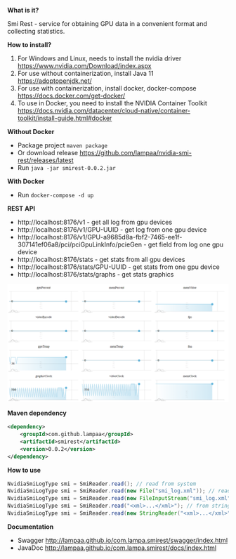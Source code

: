**What is it?**

Smi Rest - service for obtaining GPU data in a convenient format and collecting statistics.

**How to install?**

1. For Windows and Linux, needs to install the nvidia driver https://www.nvidia.com/Download/index.aspx
1. For use without containerization, install Java 11 https://adoptopenjdk.net/
1. For use with containerization, install docker, docker-compose https://docs.docker.com/get-docker/
1. To use in Docker, you need to install the NVIDIA Container Toolkit https://docs.nvidia.com/datacenter/cloud-native/container-toolkit/install-guide.html#docker

**Without Docker**

* Package project `maven package`
* Or download release https://github.com/lampaa/nvidia-smi-rest/releases/latest  
* Run `java -jar smirest-0.0.2.jar`

**With Docker**

* Run `docker-compose -d up`

**REST API**

* http://localhost:8176/v1 - get all log from gpu devices
* http://localhost:8176/v1/GPU-UUID - get log from one gpu device
* http://localhost:8176/v1/GPU-a9685d8a-fbf2-7465-ee1f-307141ef06a8/pci/pciGpuLinkInfo/pcieGen - get field from log one gpu device
* http://localhost:8176/stats - get stats from all gpu devices
* http://localhost:8176/stats/GPU-UUID - get stats from one gpu device
* http://localhost:8176/stats/graphs - get stats graphics

![alt text](graphs.png)

**Maven dependency**
```xml
<dependency>
    <groupId>com.github.lampaa</groupId>
    <artifactId>smirest</artifactId>
    <version>0.0.2</version>
</dependency>
```

**How to use**

```java
NvidiaSmiLogType smi = SmiReader.read(); // read from system
NvidiaSmiLogType smi = SmiReader.read(new File("smi_log.xml")); // read from xml file
NvidiaSmiLogType smi = SmiReader.read(new FileInputStream("smi_log.xml")); // read from input stream
NvidiaSmiLogType smi = SmiReader.read("<xml>...</xml>"); // from string
NvidiaSmiLogType smi = SmiReader.read(new StringReader("<xml>...</xml>")); // from reader
``` 


**Documentation**

* Swagger http://lampaa.github.io/com.lampa.smirest/swagger/index.html
* JavaDoc http://lampaa.github.io/com.lampa.smirest/docs/index.html
